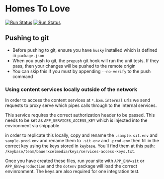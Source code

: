 # Homes To Love

[![Run Status](https://api.shippable.com/projects/583638ac2bbf381000dffe19/badge?branch=master)](https://app.shippable.com/projects/583638ac2bbf381000dffe19)
[![Run Status](https://api.shippable.com/projects/583638ac2bbf381000dffe19/coverageBadge?branch=master)](https://app.shippable.com/projects/583638ac2bbf381000dffe19)

## Pushing to git

* Before pushing to git, ensure you have `husky` installed which is defined in `package.json`
* When you push to git, the `prepush` git hook will run the unit tests. If they pass, then your changes will be pushed to the remote origin
* You can skip this if you must by appending `--no-verify` to the push command

### Using content services locally outside of the network
In order to access the content services at `*.bxm.internal` urls we send requests to proxy serve which pipes calls through to the internal services.

This service requires the correct authorization header to be passed. This needs to be set as `APP_SERVICES_ACCESS_KEY` which is injected into the environment via shippable.

in order to replicate this locally, copy and rename the `.sample.sit.env` and `sample.prod.env` and rename them to `.sit.env` and `.prod.env` then fill in the correct key using the keys stored in `keybase`. You'll find them at this path: `/keybase/team/bauerxcelmedia/keys/services-access-keys.txt`. 

Once you have created these files, run your site with `APP_ENV=sit` or `APP_ENV=production` and the `dotenv` package will load the correct envinronment. The keys are also required for one integration test.

